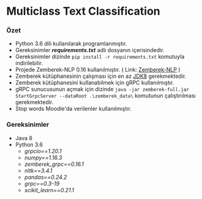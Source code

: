 # Multiclass Text Classification
 
 ### Özet

- Python 3.6 dili kullanılarak programlanmıştır.
- Gereksinimler ***requirements.txt*** adlı dosyanın içerisindedir.
- Gereksinimler dizinde `pip install -r requirements.txt` komutuyla indirilebilir. 
- Projede Zemberek-NLP 0.16 kullanılmıştır. ( Link: [Zemberek-NLP](https://github.com/ahmetaa/zemberek-nlp/) )
- Zemberek kütüphanesinin çalışması için en az [JDK8](https://www.oracle.com/technetwork/java/javase/downloads/index.html) gerekmektedir.
- Zemberek kütüphanesini kullanabilmek için gRPC kullanılmıştır.
- gRPC sunucusunun açmak için dizinde `java -jar zemberek-full.jar StartGrpcServer --dataRoot .\zemberek_data\` komutunun çalıştırılması gerekmektedir.
- Stop words Moodle'da verilenler kullanılmıştır.

### Gereksinimler
- Java 8
- Python 3.6
    - *grpcio==1.20.1*
    - *numpy==1.16.3*
    - *zemberek_grpc==0.16.1*
    - *nltk==3.4.1*
    - *pandas==0.24.2*
    - *grpc==0.3-19*
    - *scikit_learn==0.21.1*
